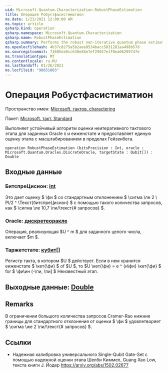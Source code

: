 ```yaml
---
uid: Microsoft.Quantum.Characterization.RobustPhaseEstimation
title: Операция Робустфасистиматион
ms.date: 1/23/2021 12:00:00 AM
ms.topic: article
qsharp.kind: operation
qsharp.namespace: Microsoft.Quantum.Characterization
qsharp.name: RobustPhaseEstimation
qsharp.summary: Performs the robust non-iterative quantum phase estimation algorithm for a given oracle `U` and eigenstate, and provides a single real-valued estimate of the phase with variance scaling at the Heisenberg limit.
ms.openlocfilehash: 4b37c8275a5b2aee8534bacc5831281aa498b57d
ms.sourcegitcommit: 71605ea9cc630e84e7ef29027e1f0ea06299747e
ms.translationtype: MT
ms.contentlocale: ru-RU
ms.lasthandoff: 01/26/2021
ms.locfileid: "98851803"
---
```

# <a name="robustphaseestimation-operation"></a>Операция Робустфасистиматион

Пространство имен: [Microsoft. тактов. charactering](xref:Microsoft.Quantum.Characterization)

Пакет: [Microsoft. такт. Standard](https://nuget.org/packages/Microsoft.Quantum.Standard)


Выполняет устойчивый алгоритм оценки неитеративного тактового этапа для заданных Oracle `U` и еиженстате и предоставляет единую оценку этапа с масштабированием в пределах Гейзенбега.

```qsharp
operation RobustPhaseEstimation (bitsPrecision : Int, oracle : Microsoft.Quantum.Oracles.DiscreteOracle, targetState : Qubit[]) : Double
```


## <a name="input"></a>Входные данные

### <a name="bitsprecision--int"></a>БитспреЦисион: [int](xref:microsoft.quantum.lang-ref.int)

Это дает оценку $ \фи $ со стандартным отклонением $ \сигма \ле 2 \ PI/2 ^ \Текст{битспреЦисион} $ с помощью такого количества запросов, как $ \сигма \ле 10,7 \пи/\текст{# запросов} $.


### <a name="oracle--discreteoracle"></a>Oracle: [дискретеоракле](xref:Microsoft.Quantum.Oracles.DiscreteOracle)

Операция, реализующая $U ^ m $ для заданного целого числа, включает $m $.


### <a name="targetstate--qubit"></a>Таржетстате: [кубит](xref:microsoft.quantum.lang-ref.qubit)[]

Регистр такта, в котором $U $ действует. Если в нем хранится еиженстате $ \кет{\фи} $ of $U $, то $U \кет{\фи} = e ^ {и\фи} \кет{\фи} $ for $ \фи\ин (-\пи, \пи] $ Неизвестный этап.



## <a name="output--double"></a>Выходные данные: [Double](xref:microsoft.quantum.lang-ref.double)



## <a name="remarks"></a>Remarks

В ограничении большого количества запросов Cramer-Rao нижние границы для стандартного отклонения от оценки $ \фи $ удовлетворяет $ \сигма \же 2 \пи/\текст{# запросов} $.

## <a name="references"></a>Ссылки

- Надежная калибровка универсального Single-Qubit Gate-Set с помощью надежной оценки этапа Шелби Киммел, Guang Хао Low, текста книги J. Йодер https://arxiv.org/abs/1502.02677